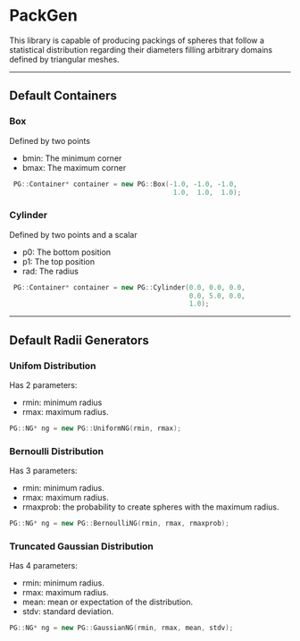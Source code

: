 PackGen
=======

This library is capable of producing packings of spheres that follow a statistical distribution regarding their diameters filling arbitrary domains defined by triangular meshes.

----------

## Default Containers
### Box
Defined by two points

 - bmin: The minimum corner
 - bmax: The maximum corner

``` C++
 PG::Container* container = new PG::Box(-1.0, -1.0, -1.0,
                                         1.0,  1.0,  1.0);
```

### Cylinder
Defined by two points and a scalar

 - p0: The bottom position
 - p1: The top position
 - rad: The radius

``` C++
 PG::Container* container = new PG::Cylinder(0.0, 0.0, 0.0,
                                             0.0, 5.0, 0.0,
                                             1.0);

```

----------


## Default Radii Generators
### Unifom Distribution
Has 2 parameters:

 - rmin: minimum radius
 -  rmax: maximum radius.
``` C++
PG::NG* ng = new PG::UniformNG(rmin, rmax);
```
### Bernoulli Distribution
 Has 3 parameters:

 - rmin: minimum radius.
 - rmax: maximum radius.
 - rmaxprob: the probability to create spheres with the maximum radius.
``` C++
PG::NG* ng = new PG::BernoulliNG(rmin, rmax, rmaxprob);
```
### Truncated Gaussian Distribution
 Has 4 parameters:

 - rmin: minimum radius.
 - rmax: maximum radius.
 - mean: mean or expectation of the distribution.
 - stdv: standard deviation.
``` C++
PG::NG* ng = new PG::GaussianNG(rmin, rmax, mean, stdv);
```

